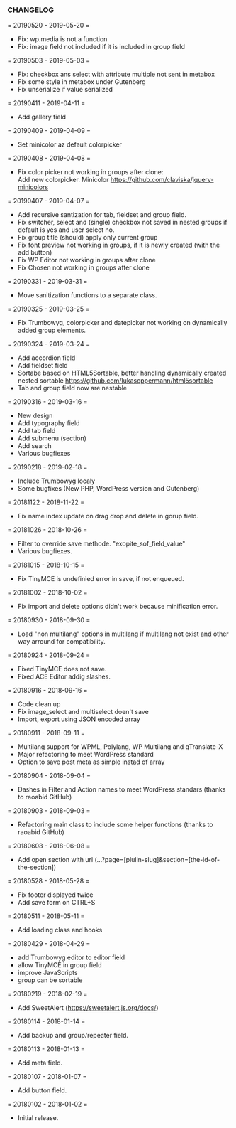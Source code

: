 ### CHANGELOG

= 20190520 - 2019-05-20 =
* Fix: wp.media is not a function
* Fix: image field not included if it is included in group field

= 20190503 - 2019-05-03 =
* Fix: checkbox ans select with attribute multiple not sent in metabox
* Fix some style in metabox under Gutenberg
* Fix unserialize if value serialized

= 20190411 - 2019-04-11 =
* Add gallery field

= 20190409 - 2019-04-09 =
* Set minicolor az default colorpicker

= 20190408 - 2019-04-08 =
* Fix color picker not working in groups after clone:<br>
Add new colorpicker. Minicolor https://github.com/claviska/jquery-minicolors

= 20190407 - 2019-04-07 =
* Add recursive santization for tab, fieldset and group field.
* Fix switcher, select and (single) checkbox not saved in nested groups if default is yes and user select no.
* Fix group title (should) apply only current group
* Fix font preview not working in groups, if it is newly created (with the add button)
* Fix WP Editor not working in groups after clone
* Fix Chosen not working in groups after clone

= 20190331 - 2019-03-31 =
* Move sanitization functions to a separate class.

= 20190325 - 2019-03-25 =
* Fix Trumbowyg, colorpicker and datepicker not working on dynamically added group elements.

= 20190324 - 2019-03-24 =
* Add accordion field
* Add fieldset field
* Sortabe based on HTML5Sortable, better handling dynamically created nested sortable
https://github.com/lukasoppermann/html5sortable
* Tab and group field now are nestable

= 20190316 - 2019-03-16 =
* New design
* Add typography field
* Add tab field
* Add submenu (section)
* Add search
* Various bugfiexes

= 20190218 - 2019-02-18 =
* Include Trumbowyg localy
* Some bugfixes (New PHP, WordPress version and Gutenberg)


= 20181122 - 2018-11-22 =
* Fix name index update on drag drop and delete in gorup field.

= 20181026 - 2018-10-26 =
* Filter to override save methode. "exopite_sof_field_value"
* Various bugfiexes.

= 20181015 - 2018-10-15 =
* Fix TinyMCE is undefinied error in save, if not enqueued.

= 20181002 - 2018-10-02 =
* Fix import and delete options didn't work because minification error.

= 20180930 - 2018-09-30 =
* Load "non multilang" options in multilang if multilang not exist and other way arround for compatibility.

= 20180924 - 2018-09-24 =
* Fixed TinyMCE does not save.
* Fixed ACE Editor addig slashes.

= 20180916 - 2018-09-16 =
* Code clean up
* Fix image_select and multiselect doen't save
* Import, export using JSON encoded array

= 20180911 - 2018-09-11 =
* Multilang support for WPML, Polylang, WP Multilang and qTranslate-X
* Major refactoring to meet WordPress standard
* Option to save post meta as simple instad of array

= 20180904 - 2018-09-04 =
* Dashes in Filter and Action names to meet WordPress standars (thanks to raoabid GitHub)

= 20180903 - 2018-09-03 =
* Refactoring main class to include some helper functions (thanks to raoabid GitHub)

= 20180608 - 2018-06-08 =
* Add open section with url (...?page=[plulin-slug]&section=[the-id-of-the-section])

= 20180528 - 2018-05-28 =
* Fix footer displayed twice
* Add save form on CTRL+S

= 20180511 - 2018-05-11 =
* Add loading class and hooks

= 20180429 - 2018-04-29 =
* add Trumbowyg editor to editor field
* allow TinyMCE in group field
* improve JavaScripts
* group can be sortable

= 20180219 - 2018-02-19 =
* Add SweetAlert (https://sweetalert.js.org/docs/)

= 20180114 - 2018-01-14 =
* Add backup and group/repeater field.

= 20180113 - 2018-01-13 =
* Add meta field.

= 20180107 - 2018-01-07 =
* Add button field.

= 20180102 - 2018-01-02 =
* Initial release.
